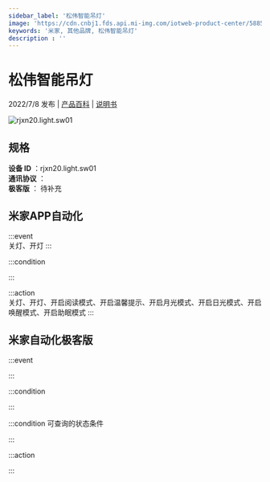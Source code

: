 ```yaml
---
sidebar_label: '松伟智能吊灯'
image: 'https://cdn.cnbj1.fds.api.mi-img.com/iotweb-product-center/5885db1ac6a18dbf73301f4121bd77eb_1653286058329.png?GalaxyAccessKeyId=AKVGLQWBOVIRQ3XLEW&Expires=9223372036854775807&Signature=K3jXYRNIsz99TJadt/jRINtB6wA='
keywords: '米家, 其他品牌, 松伟智能吊灯'
description : ''
---
```

# 松伟智能吊灯

2022/7/8 发布 | [产品百科](https://home.mi.com/webapp/content/baike/product/index.html?model=rjxn20.light.sw01/) | [说明书](https://home.mi.com/views/introduction.html?model=rjxn20.light.sw01&region=cn)

![rjxn20.light.sw01](https://cdn.cnbj1.fds.api.mi-img.com/iotweb-product-center/5885db1ac6a18dbf73301f4121bd77eb_1653286058329.png?GalaxyAccessKeyId=AKVGLQWBOVIRQ3XLEW&Expires=9223372036854775807&Signature=K3jXYRNIsz99TJadt/jRINtB6wA=)

## 规格  
> 
**设备 ID** ：rjxn20.light.sw01  
**通讯协议** ：  
**极客版**  ： 待补充 


## 米家APP自动化  

:::event  
关灯、开灯
:::

:::condition  

:::

:::action   
关灯、开灯、开启阅读模式、开启温馨提示、开启月光模式、开启日光模式、开启唤醒模式、开启助眠模式
:::

## 米家自动化极客版  

:::event  

:::

:::condition  

:::

:::condition 可查询的状态条件  

:::

:::action  

:::

        
